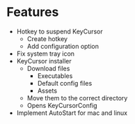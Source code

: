 # Features

- Hotkey to suspend KeyCursor
  - Create hotkey
  - Add configuration option
- Fix system tray icon
- KeyCursor installer
    - Download files
      - Executables
      - Default config files
      - Assets
    - Move them to the correct directory
    - Opens KeyCursorConfig
- Implement AutoStart for mac and linux
